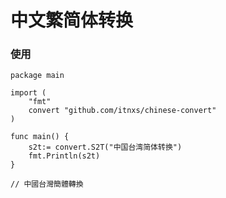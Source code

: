 # 中文繁简体转换

### 使用
```
package main

import (
	"fmt"
	convert "github.com/itnxs/chinese-convert"
)

func main() {
	s2t:= convert.S2T("中国台湾简体转换")
	fmt.Println(s2t)
}

// 中國台灣簡體轉換
```


